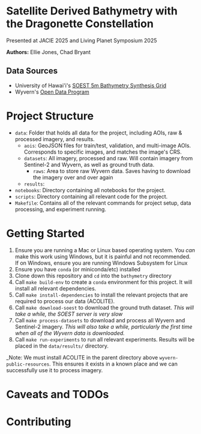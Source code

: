 # Satellite Derived Bathymetry with the Dragonette Constellation

Presented at JACIE 2025 and Living Planet Symposium 2025

**Authors:** Ellie Jones, Chad Bryant

## Data Sources
- University of Hawai'i's [SOEST 5m Bathymetry Synthesis Grid](https://www.soest.hawaii.edu/hmrg/multibeam/bathymetry.php)
- Wyvern's [Open Data Program](https://opendata.wyvern.space/#/?.language=en)

# Project Structure

- `data`: Folder that holds all data for the project, including AOIs, raw & processed imagery, and results.
    - `aois`: GeoJSON files for train/test, validation, and multi-image AOIs. Corresponds to specific images, and matches the image's CRS.
    - `datasets`: All imagery, processed and raw. Will contain imagery from Sentinel-2 and Wyvern, as well as ground truth data.
        - `raws`: Area to store raw Wyvern data. Saves having to download the imagery over and over again
    - `results`:
- `notebooks`: Directory containing all notebooks for the project.
- `scripts`: Directory containing all relevant code for the project.
- `Makefile`: Contains all of the relevant commands for project setup, data processing, and experiment running.

# Getting Started

1. Ensure you are running a Mac or Linux based operating system. You _can_ make this work using Windows, but it is painful and not recommended. If on Windows, ensure you are running Windows Subsystem for Linux
2. Ensure you have `conda` (or miniconda/etc) installed
3. Clone down this repository and `cd` into the `bathymetry` directory
4. Call `make build-env` to create a `conda` environment for this project. It will install all relevant dependencies.
5. Call `make install-dependencies` to install the relevant projects that are required to process our data (ACOLITE).
6. Call `make download-soest` to download the ground truth dataset. _This will take a while, the SOEST server is very slow_
7. Call `make process-datasets` to download and process all Wyvern and Sentinel-2 imagery. _This will also take a while, particularly the first time when all of the Wyvern data is downloaded._
8. Call `make run-experiments` to run all relevant experiments. Results will be placed in the `data/results/` directory.

_Note: We must install ACOLITE in the parent directory above `wyvern-public-resources`. This ensures it exists in a known place and we can successfully use it to process imagery.

# Caveats and TODOs

# Contributing